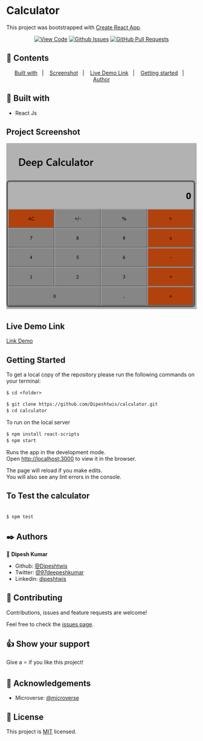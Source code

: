 # Calculator

This project was bootstrapped with [Create React App](https://github.com/facebook/create-react-app).

<div align="center">

[![View Code](https://img.shields.io/badge/View%20-Code-green)](https://github.com/Dipeshtwis/calculator/JS-to-do-list)
[![Github Issues](https://img.shields.io/badge/GitHub-Issues-orange)](https://github.com/Dipeshtwis/calculator/issues)
[![GitHub Pull Requests](https://img.shields.io/badge/GitHub-Pull%20Requests-blue)](https://github.com/Dipeshtwis/calculator/pulls)

</div>

## 📝 Contents

<p align="center">
<a href="#with">Built with</a>&nbsp;&nbsp;&nbsp;|&nbsp;&nbsp;&nbsp;
<a href="#sc">Screenshot</a>&nbsp;&nbsp;&nbsp;|&nbsp;&nbsp;&nbsp;
<a href="#ll">Live Demo Link</a>&nbsp;&nbsp;&nbsp;|&nbsp;&nbsp;&nbsp;
<a href="#gs">Getting started</a>&nbsp;&nbsp;&nbsp;|&nbsp;&nbsp;&nbsp;
<a href="#author">Author</a>
</p>

## 🔧 Built with<a name = "with"></a>

- React Js


## Project Screenshot <a name = "sc"></a>

![GUI](src/assets/img/mile5.png)


## Live Demo Link <a name = "ll"></a>

[Link Demo](https://deepcalculator.herokuapp.com/)


## Getting Started <a name = "gs"></a>

To get a local copy of the repository please run the following commands on your terminal:

```
$ cd <folder>
```

~~~bash
$ git clone https://github.com/Dipeshtwis/calculator.git
$ cd calculator


~~~

To run on the local server

~~~bash
$ npm install react-scripts
$ npm start
~~~

Runs the app in the development mode.\
Open [http://localhost:3000](http://localhost:3000) to view it in the browser.

The page will reload if you make edits.\
You will also see any lint errors in the console.

## To Test the calculator

~~~bash

$ npm test

~~~


## ✒️  Authors <a name = "author"></a>


👤 **Dipesh Kumar**

- Github: [@Dipeshtwis](https://github.com/Dipeshtwis)
- Twitter: [@97deepeshkumar](https://twitter.com/97deepeshkumar)
- Linkedin: [dipeshtwis](https://www.linkedin.com/in/dipeshtwis/)



## 🤝 Contributing

Contributions, issues and feature requests are welcome!

Feel free to check the [issues page](https://github.com/Dipeshtwis/calculator/issues).


## 👍 Show your support

Give a ⭐️ if you like this project!

## :clap: Acknowledgements

- Microverse: [@microverse](https://www.microverse.org/)

## 📝 License

This project is [MIT](./LICENSE) licensed.